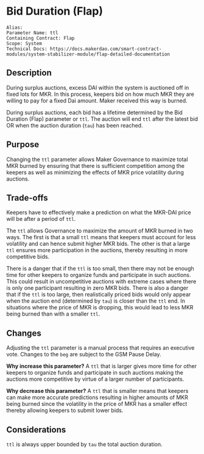 
# Bid Duration (Flap)

```
Alias: 
Parameter Name: ttl
Containing Contract: Flap
Scope: System
Technical Docs: https://docs.makerdao.com/smart-contract-modules/system-stabilizer-module/flap-detailed-documentation 
```

## Description
During surplus auctions, excess DAI within the system is auctioned off in fixed lots for MKR. In this process, keepers bid on how much MKR they are willing to pay for a fixed Dai amount. Maker received this way is burned. 

During surplus auctions, each bid has a lifetime determined by the Bid Duration (Flap) parameter or `ttl`. The auction will end `ttl` after the latest bid OR when the auction duration (`tau`) has been reached. 


## Purpose
Changing the `ttl` parameter allows Maker Governance to maximize total MKR burned by ensuring that there is sufficient competition among the keepers as well as minimizing the effects of MKR price volatility during auctions. 


## Trade-offs
Keepers have to effectively make a prediction on what the MKR-DAI price will be after a period of `ttl`. 

The `ttl` allows Governance to maximize the amount of MKR burned in two ways. The first is that a small `ttl` means that keepers must account for less volatility and can hence submit higher MKR bids. The other is that a large `ttl` ensures more participation in the auctions, thereby resulting in more competitive bids.

There is a danger that if the `ttl` is too small, then there may not be enough time for other keepers to organize funds and participate in such auctions. This could result in uncompetitive auctions with extreme cases where there is only one participant resulting in zero MKR bids. There is also a danger that if the `ttl` is too large, then realistically priced bids would only appear when the auction end (determined by `tau`) is closer than the `ttl` end. In situations where the price of MKR is dropping, this would lead to less MKR being burned than with a smaller `ttl`.


## Changes
Adjusting the `ttl` parameter is a manual process that requires an executive vote. Changes to the `beg` are subject to the GSM Pause Delay.

**Why increase this parameter?**
A `ttl` that is larger gives more time for other keepers to organize funds and participate in such auctions making the auctions more competitive by virtue of a larger number of participants.


**Why decrease this parameter?**
A `ttl` that is smaller means that keepers can make more accurate predictions resulting in higher amounts of MKR being burned since the volatility in the price of MKR has a smaller effect thereby allowing keepers to submit lower bids. 



## Considerations
`ttl` is always upper bounded by `tau` the total auction duration. 
